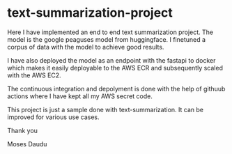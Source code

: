 # text-summarization-project

Here I have implemented an end to end text summarization project. The model is the google peaguses model from huggingface. I finetuned a corpus of data with the model to achieve good results.

I have also deployed the model as an endpoint with the fastapi to docker which makes it easily deployable to the AWS ECR and subsequently scaled with the AWS EC2.

The continuous integration and depolyment is done with the help of githuub actions where I have kept all my AWS secret code.

This project is just a sample done with text-summarization. It can be improved for various use cases.

Thank you

Moses Daudu